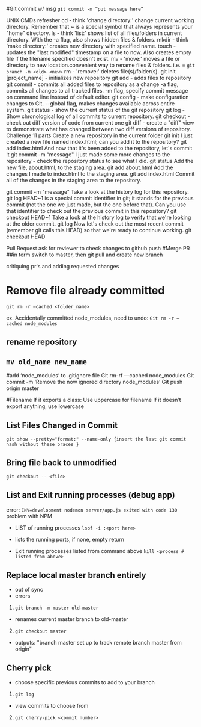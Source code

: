 #Git commit w/ msg
`git commit -m “put message here”`

UNIX CMDs refresher
cd - think 'change directory:' change current working directory. Remember that ~ is a special symbol that always represents your "home" directory.
ls - think 'list:' shows list of all files/folders in current directory. With the -a flag, also shows hidden files & folders.
mkdir - think 'make directory:' creates new directory with specified name.
touch - updates the "last modified" timestamp on a file to now. Also creates empty file if the filename specified doesn't exist.
mv - 'move:' moves a file or directory to new location.convenient way to rename files & folders.
i.e. = `git branch -m <old> <new>`
rm - 'remove:' deletes file(s)/folder(s).
git init [project_name] - initializes new repository
git add - adds files to repository
git commit - commits all added files to repository as a change -a flag, commits all changes to all tracked files.
-m flag, specify commit message on command line instead of default editor.
git config - make configuration changes to Git.
--global flag, makes changes available across entire system.
git status - show the current status of the git repository
git log - Show chronological log of all commits to current repository.
git checkout - check out diff version of code from current one
git diff - create a "diff" view to demonstrate what has changed between two diff versions of repository.
Challenge 11 parts
Create a new repository in the current folder
git init
I just created a new file named index.html; can you add it to the repository?
git add index.html
And now that it's been added to the repository, let's commit it
git commit -m “message"
I just made some more changes to the repository - check the repository status to see what I did.
git status
Add the new file, about.html, to the staging area.
git add about.html
Add the changes I made to index.html to the staging area.
git add index.html
Commit all of the changes in the staging area to the repository.

git commit -m "message"
Take a look at the history log for this repository.
git log
HEAD~1 is a special commit identifier in git; it stands for the previous commit (not the one we just made, but the one before that). Can you use that identifier to check out the previous commit in this repository?
git checkout HEAD~1
Take a look at the history log to verify that we're looking at the older commit.
git log
Now let's check out the most recent commit (remember git calls this HEAD) so that we're ready to continue working.
git checkout HEAD

Pull Request
ask for reviewer to check changes to github push
#Merge PR
##in term switch to master, then git pull and create new branch

critiquing pr's and adding requested changes

# Remove file already committed

`git rm -r —cached <folder_name>`

ex. Accidentally committed node_modules, need to undo:
`Git rm -r —cached node_modules`

## rename repository

## `mv old_name new_name`

#add ‘node_modules’ to .gitignore file
Git rm-rf —cached node_modules
Git commit -m ‘Remove the now ignored directory node_modules’
Git push origin master

#Filename
If it exports a class:
Use uppercase for filename
If it doesn’t export anything, use lowercase

## List Files Changed in Commit

```console
git show --pretty="format:" --name-only {insert the last git commit hash without these braces }
```

## Bring file back to unmodified

`git checkout -- <file>`

## List and Exit running processes (debug app)

error: `ENV=development nodemon server/app.js exited with code 130`
problem with NPM

- LIST of running processes
  `lsof -i :<port here>`
- lists the running ports, if none, empty return

- Exit running processes listed from command above
  `kill <process # listed from above>`

## Replace local master branch entirely

- out of sync
- errors

1. `git branch -m master old-master`

- renames current master branch to old-master

2. `git checkout master`

- outputs: "branch master set up to track remote branch master from origin"

## Cherry pick

- choose specific previous commits to add to your branch

1. `git log`

- view commits to choose from

2. `git cherry-pick <commit number>`
